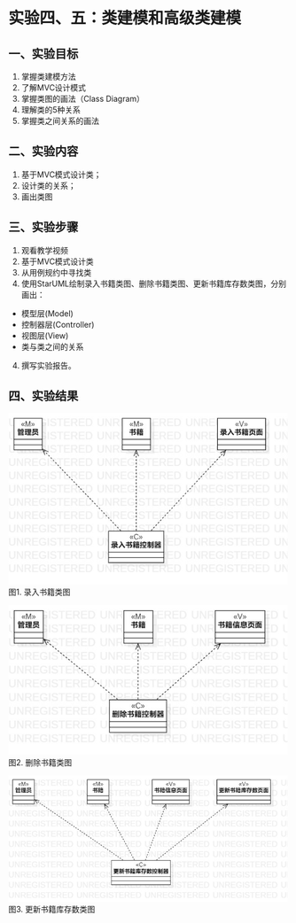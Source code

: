# 实验四、五：类建模和高级类建模

## 一、实验目标

1. 掌握类建模方法
2. 了解MVC设计模式
3. 掌握类图的画法（Class Diagram）
4. 理解类的5种关系
5. 掌握类之间关系的画法

## 二、实验内容

1. 基于MVC模式设计类；
2. 设计类的关系；
3. 画出类图

## 三、实验步骤

1. 观看教学视频
2. 基于MVC模式设计类
3. 从用例规约中寻找类
3. 使用StarUML绘制录入书籍类图、删除书籍类图、更新书籍库存数类图，分别画出：
  - 模型层(Model)  
  - 控制器层(Controller) 
  - 视图层(View)  
  - 类与类之间的关系 
4. 撰写实验报告。

## 四、实验结果
![ClassDiagram1](./lab4_ClassDiagram1.jpg)  
图1. 录入书籍类图

![ClassDiagram2](./lab4_ClassDiagram2.jpg)   
图2. 删除书籍类图

![ClassDiagram3](./lab4_ClassDiagram3.jpg)   
图3. 更新书籍库存数类图